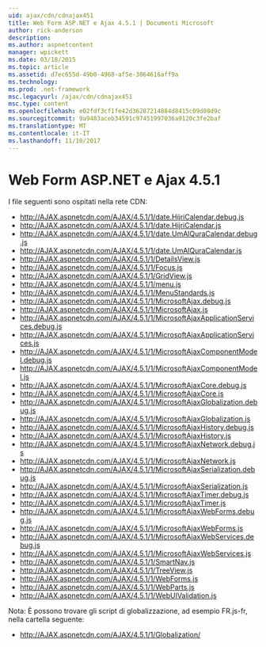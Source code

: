 ```yaml
---
uid: ajax/cdn/cdnajax451
title: Web Form ASP.NET e Ajax 4.5.1 | Documenti Microsoft
author: rick-anderson
description: 
ms.author: aspnetcontent
manager: wpickett
ms.date: 03/18/2015
ms.topic: article
ms.assetid: d7ec655d-49b0-4968-af5e-3064616aff9a
ms.technology: 
ms.prod: .net-framework
msc.legacyurl: /ajax/cdn/cdnajax451
msc.type: content
ms.openlocfilehash: e02fdf3cf1fe42d36287214884d8415c09d08d9c
ms.sourcegitcommit: 9a9483aceb34591c97451997036a9120c3fe2baf
ms.translationtype: MT
ms.contentlocale: it-IT
ms.lasthandoff: 11/10/2017
---
```

<a name="aspnet-web-forms-and-ajax-451"></a>Web Form ASP.NET e Ajax 4.5.1
====================
I file seguenti sono ospitati nella rete CDN:

- http://AJAX.aspnetcdn.com/AJAX/4.5.1/1/date.HijriCalendar.debug.js
- http://AJAX.aspnetcdn.com/AJAX/4.5.1/1/date.HijriCalendar.js
- http://AJAX.aspnetcdn.com/AJAX/4.5.1/1/date.UmAlQuraCalendar.debug.js
- http://AJAX.aspnetcdn.com/AJAX/4.5.1/1/date.UmAlQuraCalendar.js
- http://AJAX.aspnetcdn.com/AJAX/4.5.1/1/DetailsView.js
- http://AJAX.aspnetcdn.com/AJAX/4.5.1/1/Focus.js
- http://AJAX.aspnetcdn.com/AJAX/4.5.1/1/GridView.js
- http://AJAX.aspnetcdn.com/AJAX/4.5.1/1/menu.js
- http://AJAX.aspnetcdn.com/AJAX/4.5.1/1/MenuStandards.js
- http://AJAX.aspnetcdn.com/AJAX/4.5.1/1/MicrosoftAjax.debug.js
- http://AJAX.aspnetcdn.com/AJAX/4.5.1/1/MicrosoftAjax.js
- http://AJAX.aspnetcdn.com/AJAX/4.5.1/1/MicrosoftAjaxApplicationServices.debug.js
- http://AJAX.aspnetcdn.com/AJAX/4.5.1/1/MicrosoftAjaxApplicationServices.js
- http://AJAX.aspnetcdn.com/AJAX/4.5.1/1/MicrosoftAjaxComponentModel.debug.js
- http://AJAX.aspnetcdn.com/AJAX/4.5.1/1/MicrosoftAjaxComponentModel.js
- http://AJAX.aspnetcdn.com/AJAX/4.5.1/1/MicrosoftAjaxCore.debug.js
- http://AJAX.aspnetcdn.com/AJAX/4.5.1/1/MicrosoftAjaxCore.js
- http://AJAX.aspnetcdn.com/AJAX/4.5.1/1/MicrosoftAjaxGlobalization.debug.js
- http://AJAX.aspnetcdn.com/AJAX/4.5.1/1/MicrosoftAjaxGlobalization.js
- http://AJAX.aspnetcdn.com/AJAX/4.5.1/1/MicrosoftAjaxHistory.debug.js
- http://AJAX.aspnetcdn.com/AJAX/4.5.1/1/MicrosoftAjaxHistory.js
- http://AJAX.aspnetcdn.com/AJAX/4.5.1/1/MicrosoftAjaxNetwork.debug.js
- http://AJAX.aspnetcdn.com/AJAX/4.5.1/1/MicrosoftAjaxNetwork.js
- http://AJAX.aspnetcdn.com/AJAX/4.5.1/1/MicrosoftAjaxSerialization.debug.js
- http://AJAX.aspnetcdn.com/AJAX/4.5.1/1/MicrosoftAjaxSerialization.js
- http://AJAX.aspnetcdn.com/AJAX/4.5.1/1/MicrosoftAjaxTimer.debug.js
- http://AJAX.aspnetcdn.com/AJAX/4.5.1/1/MicrosoftAjaxTimer.js
- http://AJAX.aspnetcdn.com/AJAX/4.5.1/1/MicrosoftAjaxWebForms.debug.js
- http://AJAX.aspnetcdn.com/AJAX/4.5.1/1/MicrosoftAjaxWebForms.js
- http://AJAX.aspnetcdn.com/AJAX/4.5.1/1/MicrosoftAjaxWebServices.debug.js
- http://AJAX.aspnetcdn.com/AJAX/4.5.1/1/MicrosoftAjaxWebServices.js
- http://AJAX.aspnetcdn.com/AJAX/4.5.1/1/SmartNav.js
- http://AJAX.aspnetcdn.com/AJAX/4.5.1/1/TreeView.js
- http://AJAX.aspnetcdn.com/AJAX/4.5.1/1/WebForms.js
- http://AJAX.aspnetcdn.com/AJAX/4.5.1/1/WebParts.js
- http://AJAX.aspnetcdn.com/AJAX/4.5.1/1/WebUIValidation.js

Nota: È possono trovare gli script di globalizzazione, ad esempio FR.js-fr, nella cartella seguente:

- http://AJAX.aspnetcdn.com/AJAX/4.5.1/1/Globalization/

